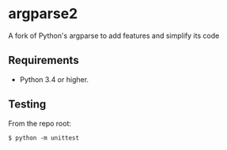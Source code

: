 argparse2
=========

A fork of Python's argparse to add features and simplify its code


Requirements
------------

* Python 3.4 or higher.


Testing
-------

From the repo root:

    $ python -m unittest
